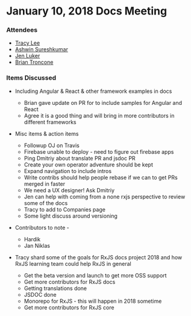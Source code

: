 # January 10, 2018 Docs Meeting

### Attendees

* [Tracy Lee](http://github.com/ladyleet)
* [Ashwin Sureshkumar](http://github.com/ashwin-sureshkumar)
* [Jen Luker](http://github.com/knittingcodemonkey)
* [Brian Troncone](http://github.com/btroncone)

### Items Discussed

* Including Angular & React & other framework examples in docs
  * Brian gave update on PR for to include samples for Angular and React
  * Agree it is a good thing and will bring in more contributors in different frameworks

* Misc items & action items
  * Followup OJ on Travis
  * Firebase unable to deploy - need to figure out firebase apps
  * Ping Dmitriy about translate PR and jsdoc PR
  * Create your own operator adventure should be kept
  * Expand navigation to include intros
  * Write contribs should help people rebase if we can to get PRs merged in faster
  * We need a UX designer! Ask Dmitriy
  * Jen can help with coming from a none rxjs perspective to review some of the docs
  * Tracy to add to Companies page
  * Some light discuss around versioning

* Contributors to note - 
  * Hardik
  * Jan Niklas

* Tracy shard some of the goals for RxJS docs project 2018 and how RxJS learning team could help RxJS in general
  * Get the beta version and launch to get more OSS support
  * Get more contributors for RxJS docs
  * Getting translations done
  * JSDOC done
  * Monorepo for RxJS - this will happen in 2018 sometime
  * Get more contributors for RxJS core 
